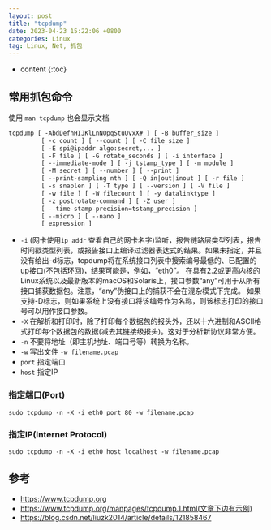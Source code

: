 ```yaml
---
layout: post
title: "tcpdump"
date: 2023-04-23 15:22:06 +0800
categories: Linux
tag: Linux, Net, 抓包
---
```


* content
{:toc}

## 常用抓包命令

使用 `man tcpdump` 也会显示文档

```txt
tcpdump [ -AbdDefhHIJKlLnNOpqStuUvxX# ] [ -B buffer_size ] 
         [ -c count ] [ --count ] [ -C file_size ] 
         [ -E spi@ipaddr algo:secret,... ] 
         [ -F file ] [ -G rotate_seconds ] [ -i interface ] 
         [ --immediate-mode ] [ -j tstamp_type ] [ -m module ] 
         [ -M secret ] [ --number ] [ --print ] 
         [ --print-sampling nth ] [ -Q in|out|inout ] [ -r file ] 
         [ -s snaplen ] [ -T type ] [ --version ] [ -V file ] 
         [ -w file ] [ -W filecount ] [ -y datalinktype ] 
         [ -z postrotate-command ] [ -Z user ] 
         [ --time-stamp-precision=tstamp_precision ] 
         [ --micro ] [ --nano ] 
         [ expression ] 
```

* `-i` (网卡使用`ip addr` 查看自己的网卡名字)监听，报告链路层类型列表，报告时间戳类型列表，或报告接口上编译过滤器表达式的结果。如果未指定，并且没有给出-d标志，tcpdump将在系统接口列表中搜索编号最低的、已配置的up接口(不包括环回)，结果可能是，例如，“eth0”。
在具有2.2或更高内核的Linux系统以及最新版本的macOS和Solaris上，接口参数“any”可用于从所有接口捕获数据包。注意，“any”伪接口上的捕获不会在混杂模式下完成。
如果支持-D标志，则如果系统上没有接口将该编号作为名称，则该标志打印的接口号可以用作接口参数。
* `-X` 在解析和打印时，除了打印每个数据包的报头外，还以十六进制和ASCII格式打印每个数据包的数据(减去其链接级报头)。这对于分析新协议非常方便。
* `-n` 不要将地址（即主机地址、端口号等）转换为名称。
* `-w` 写出文件 `-w filename.pcap`
* `port` 指定端口
* `host` 指定IP

### 指定端口(Port)

`sudo tcpdump -n -X -i eth0 port 80 -w filename.pcap`

### 指定IP(Internet Protocol)

`sudo tcpdump -n -X -i eth0 host localhost -w filename.pcap`

## 参考

* https://www.tcpdump.org
* https://www.tcpdump.org/manpages/tcpdump.1.html(文章下边有示例)
* https://blog.csdn.net/liuzk2014/article/details/121858467